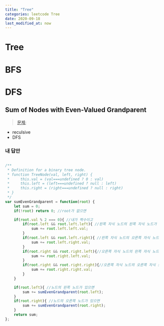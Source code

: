 ```yaml
---
title: "Tree"
categories: leetcode Tree
date: 2020-09-18
last_modified_at: now
---
```


# Tree

# BFS

# DFS





## Sum of Nodes with Even-Valued Grandparent



> [문제](https://leetcode.com/problems/sum-of-nodes-with-even-valued-grandparent/);


- reculsive
- DFS 


### 내 답안

```javascript

/**
 * Definition for a binary tree node.
 * function TreeNode(val, left, right) {
 *     this.val = (val===undefined ? 0 : val)
 *     this.left = (left===undefined ? null : left)
 *     this.right = (right===undefined ? null : right)
 * }
 */
var sumEvenGrandparent = function(root) {
    let sum = 0;
    if(!root) return 0; //root가 없으면

    if(root.val % 2 === 0){ //내가 짝수이고
        if(root.left && root.left.left){ //왼쪽 자식 노드의 왼쪽 자식 노드가 있으면 더하고
            sum += root.left.left.val;
        }
        if(root.left && root.left.right){ //왼쪽 자식 노드의 오른쪽 자식 노드가 있으면 더하고
            sum += root.left.right.val;
        }
        if(root.right && root.right.left){//오른쪽 자식 노드의 왼쪽 자식 노드가 있으면 더하고
            sum += root.right.left.val;
        }
        if(root.right && root.right.right){//오른쪽 자식 노드의 오른쪽 자식 노드가 있으면 더하고
            sum += root.right.right.val;
        }
    }

    if(root.left){ //노드의 왼쪽 노드가 있으면 
        sum += sumEvenGrandparent(root.left);
    }
    if(root.right){ //노드의 오른쪽 노드가 있으면 
        sum += sumEvenGrandparent(root.right);
    }
    return sum;
};

```